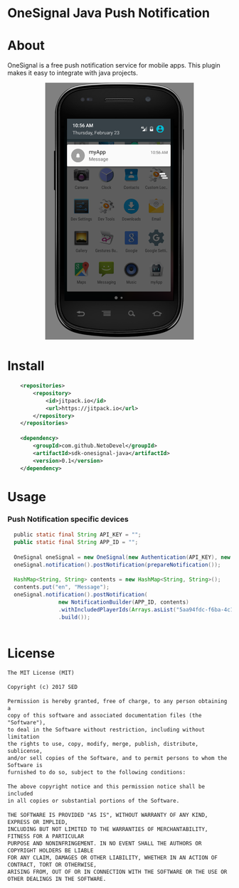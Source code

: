 # OneSignal Java Push Notification

# About
OneSignal is a free push notification service for mobile apps. 
This plugin makes it easy to integrate with java projects.

<p align="center">
  <img src="art/mob.png" alt="Push Notification" />
</p>

# Install

```xml
	<repositories>
		<repository>
		    <id>jitpack.io</id>
		    <url>https://jitpack.io</url>
		</repository>
	</repositories>

	<dependency>
	    <groupId>com.github.NetoDevel</groupId>
	    <artifactId>sdk-onesignal-java</artifactId>
	    <version>0.1</version>
	</dependency>

```
# Usage

### Push Notification specific devices
```java
  public static final String API_KEY = "";
  public static final String APP_ID = "";
  
  OneSignal oneSignal = new OneSignal(new Authentication(API_KEY), new ProdutionCommunicator());
  oneSignal.notification().postNotification(prepareNotification());
  
  HashMap<String, String> contents = new HashMap<String, String>();
  contents.put("en", "Message");
  oneSignal.notification().postNotification(
				new NotificationBuilder(APP_ID, contents)
				.withIncludedPlayerIds(Arrays.asList("5aa94fdc-f6ba-4c11-8cc2-ffda8e30a074"))
				.build());
 

```




# License

    The MIT License (MIT)

    Copyright (c) 2017 SED

    Permission is hereby granted, free of charge, to any person obtaining a 
    copy of this software and associated documentation files (the "Software"), 
    to deal in the Software without restriction, including without limitation 
    the rights to use, copy, modify, merge, publish, distribute, sublicense, 
    and/or sell copies of the Software, and to permit persons to whom the Software is 
    furnished to do so, subject to the following conditions:

    The above copyright notice and this permission notice shall be included 
    in all copies or substantial portions of the Software.

    THE SOFTWARE IS PROVIDED "AS IS", WITHOUT WARRANTY OF ANY KIND, EXPRESS OR IMPLIED, 
    INCLUDING BUT NOT LIMITED TO THE WARRANTIES OF MERCHANTABILITY, FITNESS FOR A PARTICULAR 
    PURPOSE AND NONINFRINGEMENT. IN NO EVENT SHALL THE AUTHORS OR COPYRIGHT HOLDERS BE LIABLE 
    FOR ANY CLAIM, DAMAGES OR OTHER LIABILITY, WHETHER IN AN ACTION OF CONTRACT, TORT OR OTHERWISE,
    ARISING FROM, OUT OF OR IN CONNECTION WITH THE SOFTWARE OR THE USE OR OTHER DEALINGS IN THE SOFTWARE.
